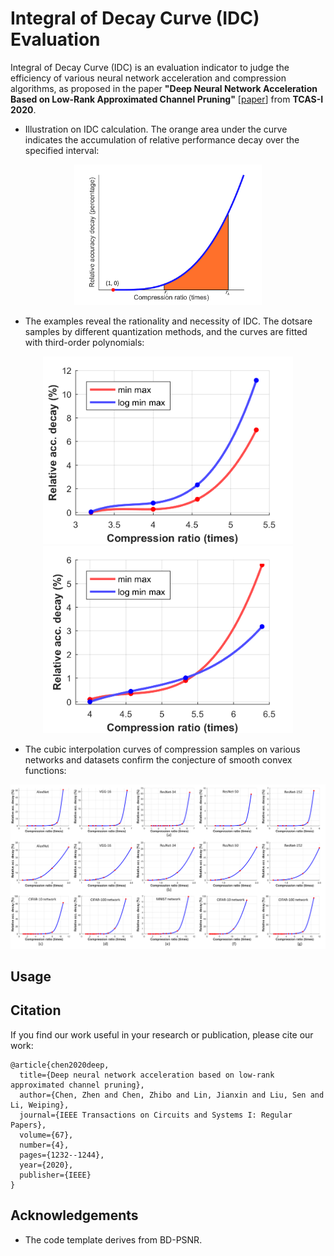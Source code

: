 #  Integral of Decay Curve (IDC) Evaluation
Integral of Decay Curve (IDC) is an evaluation indicator to judge the efficiency of various neural network acceleration and compression algorithms, as proposed in the paper **"Deep Neural Network Acceleration Based on Low-Rank Approximated Channel Pruning"** [[paper](https://www.researchgate.net/publication/338332234_Deep_Neural_Network_Acceleration_Based_on_Low-Rank_Approximated_Channel_Pruning)] from **TCAS-I 2020**.

* Illustration  on  IDC  calculation.  The  orange  area  under the curve indicates  the  accumulation  of  relative  performance  decay  over  the  specified interval: 
<div align=center><img width="300" src=/fig/fig4.png></div>

* The examples  reveal  the rationality  and  necessity  of IDC. The dotsare samples by different  quantization  methods, and the curves are fitted with third-order  polynomials: 
<div align=center><img width="400" src=/fig/fig6_a.png>  <img width="400" src=/fig/fig6_b.png></div>

* The cubic interpolation  curves of compression samples on various networks and datasets confirm the conjecture of smooth convex functions:
<div align=center><img width="700" src=/fig/fig5.png></div>

## Usage



## Citation
If you find our work useful in your research or publication, please cite our work:
```
@article{chen2020deep,
  title={Deep neural network acceleration based on low-rank approximated channel pruning},
  author={Chen, Zhen and Chen, Zhibo and Lin, Jianxin and Liu, Sen and Li, Weiping},
  journal={IEEE Transactions on Circuits and Systems I: Regular Papers},
  volume={67},
  number={4},
  pages={1232--1244},
  year={2020},
  publisher={IEEE}
}
```
## Acknowledgements
* The code template derives from BD-PSNR.
